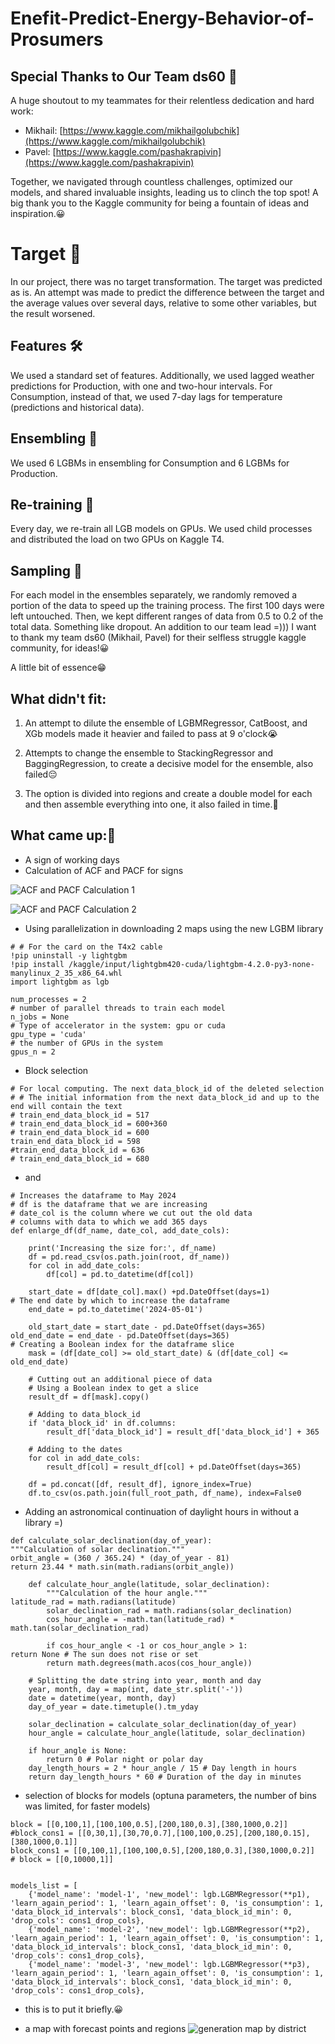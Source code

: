 # Enefit-Predict-Energy-Behavior-of-Prosumers

## Special Thanks to Our Team ds60 🌟

A huge shoutout to my teammates for their relentless dedication and hard work:

- Mikhail: [https://www.kaggle.com/mikhailgolubchik](https://www.kaggle.com/mikhailgolubchik)
- Pavel: [https://www.kaggle.com/pashakrapivin](https://www.kaggle.com/pashakrapivin)

Together, we navigated through countless challenges, optimized our models, and shared invaluable insights, leading us to clinch the top spot! A big thank you to the Kaggle community for being a fountain of ideas and inspiration.😀


# Target 🎯

In our project, there was no target transformation. The target was predicted as is. An attempt was made to predict the difference between the target and the average values over several days, relative to some other variables, but the result worsened.

## Features 🛠️

We used a standard set of features. Additionally, we used lagged weather predictions for Production, with one and two-hour intervals. For Consumption, instead of that, we used 7-day lags for temperature (predictions and historical data).

## Ensembling 🤝

We used 6 LGBMs in ensembling for Consumption and 6 LGBMs for Production.

## Re-training 🔄

Every day, we re-train all LGB models on GPUs. We used child processes and distributed the load on two GPUs on Kaggle T4.

## Sampling 🎲

For each model in the ensembles separately, we randomly removed a portion of the data to speed up the training process. The first 100 days were left untouched. Then, we kept different ranges of data from 0.5 to 0.2 of the total data. Something like dropout. An addition to our team lead =))) I want to thank my team ds60 (Mikhail, Pavel) for their selfless struggle kaggle community, for ideas!😀

A little bit of essence😁

## What didn't fit:

1) An attempt to dilute the ensemble of LGBMRegressor, CatBoost, and XGb models made it heavier and failed to pass at 9 o'clock😭

2) Attempts to change the ensemble to StackingRegressor and BaggingRegression, to create a decisive model for the ensemble, also failed😔

3) The option is divided into regions and create a double model for each and then assemble everything into one, it also failed in time.🥺

## What came up:🚀

- A sign of working days
- Calculation of ACF and PACF for signs 

![ACF and PACF Calculation 1](https://www.googleapis.com/download/storage/v1/b/kaggle-forum-message-attachments/o/inbox%2F13372827%2Fb30ee7434e24a2385fe73e78ee354a35%2F__results___22_0.png?generation=1706931601517243&alt=media)

![ACF and PACF Calculation 2](https://www.googleapis.com/download/storage/v1/b/kaggle-forum-message-attachments/o/inbox%2F13372827%2F5cf809671cdff8793a932a7c73ab8318%2F__results___23_0.png?generation=1706931617739602&alt=media)

- Using parallelization in downloading 2 maps using the new LGBM library


```
# # For the card on the T4x2 cable
!pip uninstall -y lightgbm
!pip install /kaggle/input/lightgbm420-cuda/lightgbm-4.2.0-py3-none-manylinux_2_35_x86_64.whl
import lightgbm as lgb

num_processes = 2
# number of parallel threads to train each model
n_jobs = None
# Type of accelerator in the system: gpu or cuda
gpu_type = 'cuda'
# the number of GPUs in the system
gpus_n = 2
```
- Block selection
```
# For local computing. The next data_block_id of the deleted selection
# # The initial information from the next data_block_id and up to the end will contain the text
# train_end_data_block_id = 517
# train_end_data_block_id = 600+360
# train_end_data_block_id = 600
train_end_data_block_id = 598
#train_end_data_block_id = 636
# train_end_data_block_id = 680
```
- and
```
# Increases the dataframe to May 2024
# df is the dataframe that we are increasing
# date_col is the column where we cut out the old data
# columns with data to which we add 365 days
def enlarge_df(df_name, date_col, add_date_cols):

    print('Increasing the size for:', df_name)
    df = pd.read_csv(os.path.join(root, df_name))
    for col in add_date_cols:
        df[col] = pd.to_datetime(df[col])
    
    start_date = df[date_col].max() +pd.DateOffset(days=1)
# The end date by which to increase the dataframe    
    end_date = pd.to_datetime('2024-05-01')
    
    old_start_date = start_date - pd.DateOffset(days=365)
old_end_date = end_date - pd.DateOffset(days=365)
# Creating a Boolean index for the dataframe slice
    mask = (df[date_col] >= old_start_date) & (df[date_col] <= old_end_date)
    
    # Cutting out an additional piece of data
    # Using a Boolean index to get a slice
    result_df = df[mask].copy()

    # Adding to data_block_id
    if 'data_block_id' in df.columns:
        result_df['data_block_id'] = result_df['data_block_id'] + 365

    # Adding to the dates
    for col in add_date_cols:
        result_df[col] = result_df[col] + pd.DateOffset(days=365)
    
    df = pd.concat([df, result_df], ignore_index=True)
    df.to_csv(os.path.join(full_root_path, df_name), index=False0
```
- Adding an astronomical continuation of daylight hours in without a library =)
```
def calculate_solar_declination(day_of_year):
"""Calculation of solar declination."""
orbit_angle = (360 / 365.24) * (day_of_year - 81)
return 23.44 * math.sin(math.radians(orbit_angle))

    def calculate_hour_angle(latitude, solar_declination):
        """Calculation of the hour angle."""
latitude_rad = math.radians(latitude)
        solar_declination_rad = math.radians(solar_declination)
        cos_hour_angle = -math.tan(latitude_rad) * math.tan(solar_declination_rad)

        if cos_hour_angle < -1 or cos_hour_angle > 1:
return None # The sun does not rise or set
        return math.degrees(math.acos(cos_hour_angle))

    # Splitting the date string into year, month and day
    year, month, day = map(int, date_str.split('-'))
    date = datetime(year, month, day)
    day_of_year = date.timetuple().tm_yday

    solar_declination = calculate_solar_declination(day_of_year)
    hour_angle = calculate_hour_angle(latitude, solar_declination)

    if hour_angle is None:
        return 0 # Polar night or polar day
    day_length_hours = 2 * hour_angle / 15 # Day length in hours
    return day_length_hours * 60 # Duration of the day in minutes
```
- selection of blocks for models  (optuna parameters, the number of bins was limited, for faster models)
```
block = [[0,100,1],[100,100,0.5],[200,180,0.3],[380,1000,0.2]]
#block_cons1 = [[0,30,1],[30,70,0.7],[100,100,0.25],[200,180,0.15],[380,1000,0.1]]
block_cons1 = [[0,100,1],[100,100,0.5],[200,180,0.3],[380,1000,0.2]]
# block = [[0,10000,1]]


models_list = [
    {'model_name': 'model-1', 'new_model': lgb.LGBMRegressor(**p1), 'learn_again_period': 1, 'learn_again_offset': 0, 'is_consumption': 1, 'data_block_id_intervals': block_cons1, 'data_block_id_min': 0, 'drop_cols': cons1_drop_cols},
    {'model_name': 'model-2', 'new_model': lgb.LGBMRegressor(**p2), 'learn_again_period': 1, 'learn_again_offset': 0, 'is_consumption': 1, 'data_block_id_intervals': block_cons1, 'data_block_id_min': 0, 'drop_cols': cons1_drop_cols},
    {'model_name': 'model-3', 'new_model': lgb.LGBMRegressor(**p3), 'learn_again_period': 1, 'learn_again_offset': 0, 'is_consumption': 1, 'data_block_id_intervals': block_cons1, 'data_block_id_min': 0, 'drop_cols': cons1_drop_cols},

```

- this is to put it briefly.😀

- a map with forecast points and regions
![generation map by district](https://www.googleapis.com/download/storage/v1/b/kaggle-forum-message-attachments/o/inbox%2F13372827%2F9932de4b9557ebe158c877c85beedc72%2Fmap.jpg?generation=1706813574004989&alt=media)
